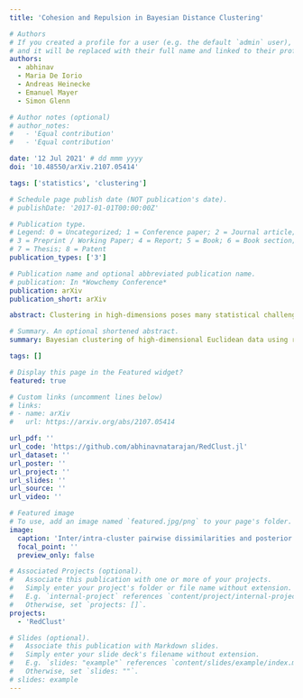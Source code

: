 ```yaml
---
title: 'Cohesion and Repulsion in Bayesian Distance Clustering'

# Authors
# If you created a profile for a user (e.g. the default `admin` user), write the username (folder name) here
# and it will be replaced with their full name and linked to their profile.
authors:
  - abhinav
  - Maria De Iorio
  - Andreas Heinecke
  - Emanuel Mayer
  - Simon Glenn

# Author notes (optional)
# author_notes:
#   - 'Equal contribution'
#   - 'Equal contribution'

date: '12 Jul 2021' # dd mmm yyyy
doi: '10.48550/arXiv.2107.05414'

tags: ['statistics', 'clustering']

# Schedule page publish date (NOT publication's date).
# publishDate: '2017-01-01T00:00:00Z'

# Publication type.
# Legend: 0 = Uncategorized; 1 = Conference paper; 2 = Journal article;
# 3 = Preprint / Working Paper; 4 = Report; 5 = Book; 6 = Book section;
# 7 = Thesis; 8 = Patent
publication_types: ['3']

# Publication name and optional abbreviated publication name.
# publication: In *Wowchemy Conference*
publication: arXiv 
publication_short: arXiv

abstract: Clustering in high-dimensions poses many statistical challenges. While traditional distance-based clustering methods are computationally feasible, they lack probabilistic interpretation and rely on heuristics for estimation of the number of clusters. On the other hand, probabilistic model-based clustering techniques often fail to scale and devising algorithms that are able to effectively explore the posterior space is an open problem. Based on recent developments in Bayesian distance-based clustering, we propose a hybrid solution that entails defining a likelihood on pairwise distances between observations. The novelty of the approach consists in including both cohesion and repulsion terms in the likelihood, which allows for cluster identifiability. This implies that clusters are composed of objects which have small "dissimilarities" among themselves (cohesion) and similar dissimilarities to observations in other clusters (repulsion). We show how this modelling strategy has interesting connection with existing proposals in the literature as well as a decision-theoretic interpretation. The proposed method is computationally efficient and applicable to a wide variety of scenarios. We demonstrate the approach in a simulation study and an application in digital numismatics. 

# Summary. An optional shortened abstract.
summary: Bayesian clustering of high-dimensional Euclidean data using repulsion and pairwise dissimilarities. 

tags: []

# Display this page in the Featured widget?
featured: true

# Custom links (uncomment lines below)
# links:
# - name: arXiv
#   url: https://arxiv.org/abs/2107.05414

url_pdf: ''
url_code: 'https://github.com/abhinavnatarajan/RedClust.jl'
url_dataset: ''
url_poster: ''
url_project: ''
url_slides: ''
url_source: ''
url_video: ''

# Featured image
# To use, add an image named `featured.jpg/png` to your page's folder.
image:
  caption: 'Inter/intra-cluster pairwise dissimilarities and posterior coclustering probabilities'
  focal_point: ''
  preview_only: false

# Associated Projects (optional).
#   Associate this publication with one or more of your projects.
#   Simply enter your project's folder or file name without extension.
#   E.g. `internal-project` references `content/project/internal-project/index.md`.
#   Otherwise, set `projects: []`.
projects:
  - 'RedClust'

# Slides (optional).
#   Associate this publication with Markdown slides.
#   Simply enter your slide deck's filename without extension.
#   E.g. `slides: "example"` references `content/slides/example/index.md`.
#   Otherwise, set `slides: ""`.
# slides: example
---
```


<!-- {{% callout note %}}
Click the _Cite_ button above to demo the feature to enable visitors to import publication metadata into their reference management software.
{{% /callout %}}

{{% callout note %}}
Create your slides in Markdown - click the _Slides_ button to check out the example.
{{% /callout %}} -->

<!-- Supplementary notes can be added here, including [code, math, and images](https://wowchemy.com/docs/writing-markdown-latex/). -->
